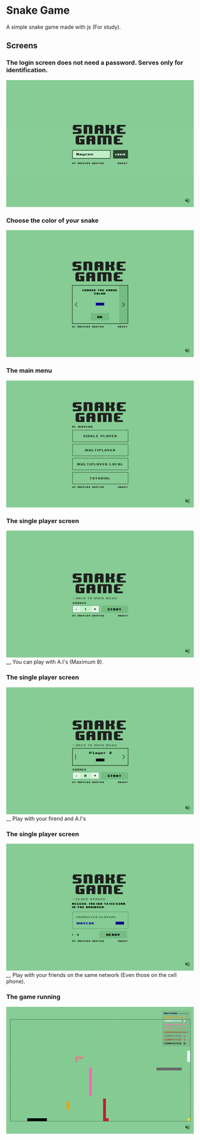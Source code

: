 # Snake Game

A simple snake game made with js (For study).

## Screens

### The login screen does not need a password. Serves only for identification.
![Login screen](screens/login.jpg)

### Choose the color of your snake
![Choose color](screens/choose-color.jpg)

### The main menu
![Main menu](screens/main-menu.jpg)

### The single player screen
![Single player](screens/single-player.jpg) __
You can play with A.I's (Maximum 8).

### The single player screen
![Multiplayer](screens/multiplayer.jpg) __
Play with your firend and A.I's

### The single player screen
![Multiplayer-local](screens/multiplayer-local.jpg) __
Play with your friends on the same network (Even those on the cell phone).

### The game running
![In game](screens/game-running.jpg)